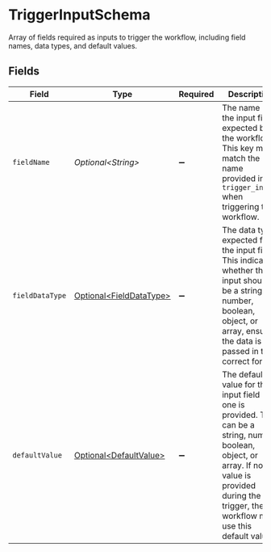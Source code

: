# TriggerInputSchema

Array of fields required as inputs to trigger the workflow, including field names, data types, and default values.


## Fields

| Field                                                                                                                                                                                                    | Type                                                                                                                                                                                                     | Required                                                                                                                                                                                                 | Description                                                                                                                                                                                              | Example                                                                                                                                                                                                  |
| -------------------------------------------------------------------------------------------------------------------------------------------------------------------------------------------------------- | -------------------------------------------------------------------------------------------------------------------------------------------------------------------------------------------------------- | -------------------------------------------------------------------------------------------------------------------------------------------------------------------------------------------------------- | -------------------------------------------------------------------------------------------------------------------------------------------------------------------------------------------------------- | -------------------------------------------------------------------------------------------------------------------------------------------------------------------------------------------------------- |
| `fieldName`                                                                                                                                                                                              | *Optional\<String>*                                                                                                                                                                                      | :heavy_minus_sign:                                                                                                                                                                                       | The name of the input field expected by the workflow. This key must match the name<br/>provided in the `trigger_inputs` when triggering the workflow.<br/>                                               | name                                                                                                                                                                                                     |
| `fieldDataType`                                                                                                                                                                                          | [Optional\<FieldDataType>](../../models/components/FieldDataType.md)                                                                                                                                     | :heavy_minus_sign:                                                                                                                                                                                       | The data type expected for the input field. This indicates whether the input should<br/>be a string, number, boolean, object, or array, ensuring the data is passed in the<br/>correct format.<br/>      | string                                                                                                                                                                                                   |
| `defaultValue`                                                                                                                                                                                           | [Optional\<DefaultValue>](../../models/components/DefaultValue.md)                                                                                                                                       | :heavy_minus_sign:                                                                                                                                                                                       | The default value for the input field if one is provided. This can be a string, number,<br/>boolean, object, or array. If no value is provided during the trigger, the workflow may<br/>use this default value.<br/> |                                                                                                                                                                                                          |